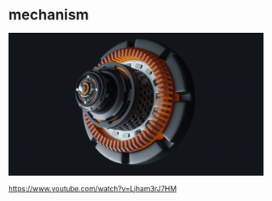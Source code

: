 # mechanism

![alt text](https://github.com/orloffski/mechanism/blob/main/render.png?raw=true)

https://www.youtube.com/watch?v=Ljham3rJ7HM
